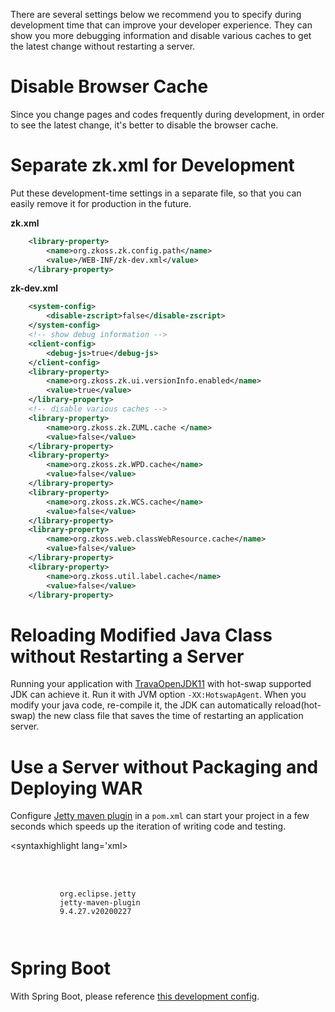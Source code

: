 

There are several settings below we recommend you to specify during
development time that can improve your developer experience. They can
show you more debugging information and disable various caches to get
the latest change without restarting a server.

# Disable Browser Cache

Since you change pages and codes frequently during development, in order
to see the latest change, it's better to disable the browser cache.

# Separate zk.xml for Development

Put these development-time settings in a separate file, so that you can
easily remove it for production in the future.

**zk.xml**

``` xml
    <library-property>
        <name>org.zkoss.zk.config.path</name>
        <value>/WEB-INF/zk-dev.xml</value>
    </library-property>
```

**zk-dev.xml**

``` xml
    <system-config>
        <disable-zscript>false</disable-zscript>
    </system-config>
    <!-- show debug information -->
    <client-config>
        <debug-js>true</debug-js>
    </client-config>
    <library-property>
        <name>org.zkoss.zk.ui.versionInfo.enabled</name>
        <value>true</value>
    </library-property>
    <!-- disable various caches -->
    <library-property>
        <name>org.zkoss.zk.ZUML.cache </name>
        <value>false</value>
    </library-property>
    <library-property>
        <name>org.zkoss.zk.WPD.cache</name>
        <value>false</value>
    </library-property>
    <library-property>
        <name>org.zkoss.zk.WCS.cache</name>
        <value>false</value>
    </library-property>
    <library-property>
        <name>org.zkoss.web.classWebResource.cache</name>
        <value>false</value>
    </library-property>
    <library-property>
        <name>org.zkoss.util.label.cache</name>
        <value>false</value>
    </library-property>
```

# Reloading Modified Java Class without Restarting a Server

Running your application with
[TravaOpenJDK11](https://github.com/TravaOpenJDK/trava-jdk-11-dcevm)
with hot-swap supported JDK can achieve it. Run it with JVM option
`-XX:HotswapAgent`. When you modify your java code, re-compile it, the
JDK can automatically reload(hot-swap) the new class file that saves the
time of restarting an application server.

# Use a Server without Packaging and Deploying WAR

Configure [Jetty maven
plugin](https://wiki.eclipse.org/Jetty/Feature/Jetty_Maven_Plugin) in a
`pom.xml` can start your project in a few seconds which speeds up the
iteration of writing code and testing.

\<syntaxhighlight lang='xml\> <build>

`   `<plugins>  
`       `  
`       `<plugin>  
`           `<groupId>`org.eclipse.jetty`</groupId>  
`           `<artifactId>`jetty-maven-plugin`</artifactId>  
`           `<version>`9.4.27.v20200227`</version>  
`       `</plugin>  
`   `</plugins>

</build>

</syntaxhighlight>

# Spring Boot

With Spring Boot, please reference [this development
config](https://github.com/zkoss/zkspringboot/blob/master/zkspringboot-demos/zkspringboot-demo-jar/src/main/java/org/zkoss/zkspringboot/demo/DevelopmentConfig.java).
